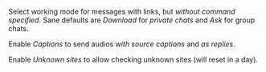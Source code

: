 Select working mode for messages with links, but *without command specified*.
Sane defaults are *Download* for *private chats* and *Ask* for group chats.

Enable *Captions* to send audios *with source captions* and *as replies*.

Enable *Unknown sites* to allow checking unknown sites (will reset in a day).
